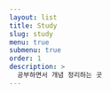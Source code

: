 ```yaml
---
layout: list
title: Study
slug: study
menu: true
submenu: true
order: 1
description: >
  공부하면서 개념 정리하는 곳
---
```

